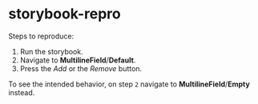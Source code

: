 # storybook-repro

Steps to reproduce:

1. Run the storybook.
2. Navigate to **MultilineField**/**Default**.
3. Press the _Add_ or the _Remove_ button.

To see the intended behavior, on step `2` navigate to
**MultilineField**/**Empty** instead.
